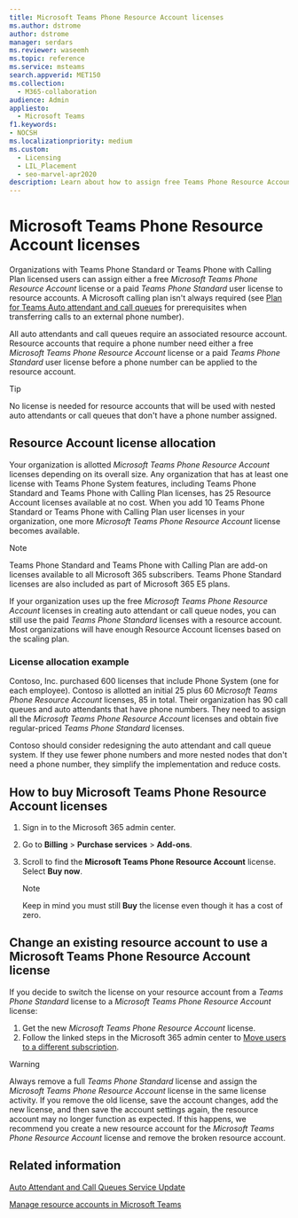 ```yaml
---
title: Microsoft Teams Phone Resource Account licenses
ms.author: dstrome
author: dstrome
manager: serdars
ms.reviewer: waseemh
ms.topic: reference
ms.service: msteams
search.appverid: MET150
ms.collection: 
  - M365-collaboration
audience: Admin
appliesto: 
  - Microsoft Teams
f1.keywords:
- NOCSH
ms.localizationpriority: medium
ms.custom: 
  - Licensing
  - LIL_Placement
  - seo-marvel-apr2020
description: Learn about how to assign free Teams Phone Resource Account licenses or a paid Teams Phone Standard user licenses to resource accounts in your organization.
---
```


# Microsoft Teams Phone Resource Account licenses

Organizations with Teams Phone Standard or Teams Phone with Calling Plan licensed users can assign either a free *Microsoft Teams Phone Resource Account* license or a paid *Teams Phone Standard* user license to resource accounts. A Microsoft calling plan isn't always required (see [Plan for Teams Auto attendant and call queues](../plan-auto-attendant-call-queue.md#prerequisites) for prerequisites when transferring calls to an external phone number).

All auto attendants and call queues require an associated resource account. Resource accounts that require a phone number need either a free *Microsoft Teams Phone Resource Account* license or a paid *Teams Phone Standard* user license before a phone number can be applied to the resource account.

> [!TIP]
> No license is needed for resource accounts that will be used with nested auto attendants or call queues that don't have a phone number assigned.

## Resource Account license allocation

Your organization is allotted *Microsoft Teams Phone Resource Account* licenses depending on its overall size. Any organization that has at least one license with Teams  Phone System features, including Teams Phone Standard and Teams Phone with Calling Plan licenses, has 25 Resource Account licenses available at no cost. When you add 10 Teams Phone Standard or Teams Phone with Calling Plan user licenses in your organization, one more *Microsoft Teams Phone Resource Account* license becomes available.

> [!NOTE]
> Teams Phone Standard and Teams Phone with Calling Plan are add-on licenses available to all Microsoft 365 subscribers. Teams Phone Standard licenses are also included as part of Microsoft 365 E5 plans.

If your organization uses up the free *Microsoft Teams Phone Resource Account* licenses in creating auto attendant or call queue nodes, you can still use the paid *Teams Phone Standard* licenses with a resource account. Most organizations will have enough Resource Account licenses based on the scaling plan.

### License allocation example

Contoso, Inc. purchased 600 licenses that include Phone System (one for each employee). Contoso is allotted an initial 25 plus 60 *Microsoft Teams Phone Resource Account* licenses, 85 in total. Their organization has 90 call queues and auto attendants that have phone numbers. They need to assign all the *Microsoft Teams Phone Resource Account* licenses and obtain five regular-priced *Teams Phone Standard* licenses.

Contoso should consider redesigning the auto attendant and call queue system. If they use fewer phone numbers and more nested nodes that don't need a phone number, they simplify the implementation and reduce costs.

## How to buy Microsoft Teams Phone Resource Account licenses

1. Sign in to the Microsoft 365 admin center.
2. Go to **Billing** > **Purchase services** > **Add-ons**.
3. Scroll to find the **Microsoft Teams Phone Resource Account** license. Select **Buy now**.

   > [!NOTE]
   > Keep in mind you must still **Buy** the license even though it has a cost of zero.

## Change an existing resource account to use a Microsoft Teams Phone Resource Account license

If you decide to switch the license on your resource account from a *Teams Phone Standard* license to a *Microsoft Teams Phone Resource Account* license:

1. Get the new *Microsoft Teams Phone Resource Account* license.
2. Follow the linked steps in the Microsoft 365 admin center to [Move users to a different subscription](/microsoft-365/admin/manage/assign-licenses-to-users#move-users-to-a-different-subscription).

> [!WARNING]
> Always remove a full *Teams Phone Standard* license and assign the *Microsoft Teams Phone Resource Account* license in the same license activity. If you remove the old license, save the account changes, add the new license, and then save the account settings again, the resource account may no longer function as expected. If this happens, we recommend you create a new resource account for the *Microsoft Teams Phone Resource Account* license and remove the broken resource account.

## Related information

[Auto Attendant and Call Queues Service Update](https://techcommunity.microsoft.com/t5/Microsoft-Teams-Blog/Auto-Attendant-and-Call-Queues-Service-Update/ba-p/564521)

[Manage resource accounts in Microsoft Teams](../manage-resource-accounts.md)
